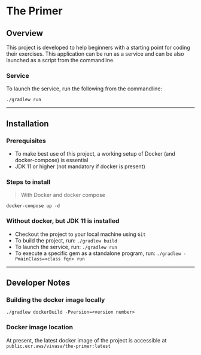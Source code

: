# The Primer

## Overview

This project is developed to help beginners with a starting point for coding their exercises.
This application can be run as a service and can be also launched as a script from the commandline.

### Service

To launch the service, run the following from the commandline:

```
./gradlew run
```

---

## Installation
### Prerequisites
- To make best use of this project, a working setup of Docker (and docker-compose) is essential
- JDK 11 or higher (not mandatory if docker is present)

### Steps to install
> With Docker and docker compose

`docker-compose up -d`

### Without docker, but JDK 11 is installed
- Checkout the project to your local machine using `Git`
- To build the project, run: `./gradlew build`
- To launch the service, run: `./gradlew run`
- To execute a specific gem as a standalone program, run: `./gradlew -PmainClass=<class fqn> run `

<!-- ### Windows Powershell -->

<!-- `PS C:\> cat script.js | docker run --rm -i grafana/k6 run -` -->
---
## Developer Notes
### Building the docker image locally
`./gradlew dockerBuild -Pversion=<version number>`

### Docker image location
At present, the latest docker image of the project is accessible at `public.ecr.aws/vivasa/the-primer:latest`